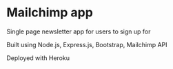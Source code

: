 # Mailchimp app

Single page newsletter app for users to sign up for

Built using Node.js, Express.js, Bootstrap, Mailchimp API

Deployed with Heroku
